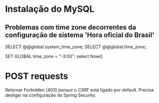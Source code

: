 # Instalação do MySQL 

## Problemas com time zone decorrentes da configuração de sistema 'Hora oficial do Brasil'

SELECT @@global.system_time_zone;
SELECT @@global.time_zone;

SET GLOBAL time_zone = "-3:00";
select Now()


# POST requests

Retornar Forbidden (403) porque o CSRF está ligado por default. Precisa desligar na configuração do Spring Security.


